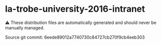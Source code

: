 # la-trobe-university-2016-intranet

:warning: These distribution files are automatically generated and should never be manually managed.

Source git commit: 6eede89012a7740730c84727cb270f9cb4eeb303
